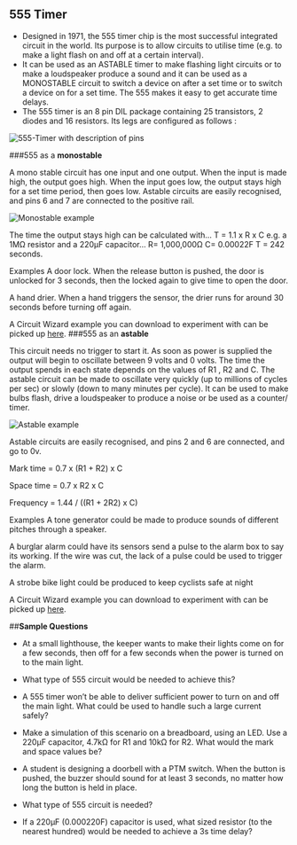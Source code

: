 


555 Timer
---------------
- Designed in 1971, the 555 timer chip is the most successful integrated circuit in the world. Its purpose is to allow circuits to utilise time (e.g. to make a light flash on and off at a certain interval).
- It can be used as an ASTABLE timer to make flashing light circuits or to make a loudspeaker produce a sound and it can be used as a MONOSTABLE circuit to switch a device on after a set time or to switch a device on for a set time. The 555 makes it easy to get accurate time delays.
- The 555 timer is an 8 pin DIL package containing 25 transistors, 2 diodes and 16 resistors. Its legs are configured as follows :

![555-Timer with description of pins](https://github.com/Olie13201/Combined-Engineering-Resources/blob/master/Systems-and-Control/Images/555.png?raw=true)


###555 as a **monostable**

A mono stable circuit has one input and one output. When the input is made high, the output goes high. When the input goes low, the output stays high for a set time period, then goes low. Astable circuits are easily recognised, and pins 6 and 7 are connected to the positive rail. 

![Monostable example](https://www.bournetoinvent.com/projects/gcse_theory/img/mono_ex.png)

 The time the output stays high can be calculated with…
	T = 1.1 x R x C
	e.g. a 1MΩ resistor and a 220µF capacitor…
	R= 1,000,000Ω C= 0.00022F T = 242 seconds.

Examples A door lock. When the release button is pushed, the door is unlocked for 3 seconds, then the locked again to give time to open the door.

A hand drier. When a hand triggers the sensor, the drier runs for around 30 seconds before turning off again.

A Circuit Wizard example you can download to experiment with can be picked up [here]().
###555 as an **astable**

This circuit needs no trigger to start it. As soon as power is supplied the output will begin to oscillate between 9 volts and 0 volts. The time the output spends in each state depends on the values of R1 , R2 and C. The astable circuit can be made to oscillate very quickly (up to millions of cycles per sec) or slowly (down to many minutes per cycle). It can be used to make bulbs flash, drive a loudspeaker to produce a noise or be used as a counter/ timer. 

![Astable example](https://www.bournetoinvent.com/projects/gcse_theory/img/ast_ex.png) 

Astable circuits are easily recognised, and pins 2 and 6 are connected, and go to 0v. 


Mark time = 0.7 x (R1 + R2) x C

Space time = 0.7 x R2 x C

Frequency = 1.44 / ((R1 + 2R2) x C)

Examples A tone generator could be made to produce sounds of different pitches through a speaker.

A burglar alarm could have its sensors send a pulse to the alarm box to say its working. If the wire was cut, the lack of a pulse could be used to trigger the alarm.

A strobe bike light could be produced to keep cyclists safe at night

A Circuit Wizard example you can download to experiment with can be picked up [here](https://www.bournetoinvent.com/projects/gcse_theory/mono.cwz).

##**Sample Questions**
- At a small lighthouse, the keeper wants to make their lights come on for a few seconds, then off for a few seconds when the power is turned on to the main light.

 - What type of 555 circuit would be needed to achieve this?
 - A 555 timer won’t be able to deliver sufficient power to turn on and off the main light. What could be used to handle such a large current safely?
- Make a simulation of this scenario on a breadboard, using an LED. Use a 220µF capacitor, 4.7kΩ for R1 and 10kΩ for R2. What would the mark and space values be?

- A student is designing a doorbell with a PTM switch. When the button is pushed, the buzzer should sound for at least 3 seconds, no matter how long the button is held in place.
 - What type of 555 circuit is needed?
 - If a 220µF (0.000220F) capacitor is used, what sized resistor (to the nearest hundred) would be needed to achieve a 3s time delay? 





